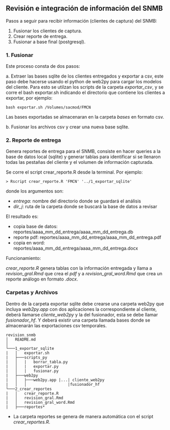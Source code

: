 ## Revisión e integración de información del SNMB

Pasos a seguir para recibir información (clientes de captura) del SNMB:

1. Fusionar los clientes de captura.
2. Crear reporte de entrega.
3. Fusionar a base final (postgresql).

### 1. Fusionar
Este proceso consta de dos pasos: 

a. Extraer las bases sqlite de los clientes entregados y exportar a csv, este paso debe hacerse usando el python de web2py para cargar los modelos del cliente. Para esto se utilzan los scripts de la carpeta *exportar_csv*, y se corre el bash exportar.sh indicando el directorio que contiene los clientes a exportar, por ejemplo:
```
bash exportar.sh /Volumes/sacmod/FMCN
```
Las bases exportadas se almacenaran en la carpeta *bases* en formato csv.

b. Fusionar los archivos csv y crear una nueva base sqlite.

### 2. Reporte de entrega

Genera reportes de entrega para el SNMB, consiste en hacer queries a la base de datos local (sqlite) y generar tablas para identificar si se llenaron todas las pestañas del cliente y el volumen de información capturada.

Se corre el script crear_reporte.R desde la terminal. Por ejemplo:
```
> Rscript crear_reporte.R 'FMCN' '../1_exportar_sqlite'
```
donde los argumentos son:
* _entrega_: nombre del directorio donde se guardará el análisis
* _dir\_j_: ruta de la carpeta donde se buscará la base de datos a revisar

El resultado es:
* copia base de datos: reportes/aaaa_mm_dd_entrega/aaaa_mm_dd_entrega.db
* reporte pdf: reportes/aaaa_mm_dd_entrega/aaaa_mm_dd_entrega.pdf
* copia en word: reportes/aaaa_mm_dd_entrega/aaaa_mm_dd_entrega.docx

Funcionamiento:

*crear_reporte.R* genera tablas con la información entregada y llama a *revision_gral.Rmd* que crea el _pdf_ y a *revision_gral_word.Rmd* que crea un reporte análogo en formato _.docx_.

### Carpetas y Archivos
Dentro de la carpeta exportar sqlite debe crearse una carpeta web2py que incluya _web2py.app_ con dos aplicaciones la correspondiente al cliente, deberá llamarse _cliente\_web2py_ y la del fusionador, esta se debe llamar _fusionador\_hf_. Y deberá existir una carpeta llamada bases donde se almacenarán las exportaciones csv temporales.

```
revision_snmb
│   README.md
│
└───1_exportar_sqlite
|   │   exportar.sh
|   ├───scripts_py
|   │   |   borrar_tabla.py
|   │   |   exportar.py
|   │   |   fusionar.py
|   ├───web2py
|   │   ├───web2py.app |...| cliente_web2py
|   │   │                  |fusionador_hf
└───2_crear_reportes
|   │   crear_reporte.R
|   │   revision_gral.Rmd
|   │   revision_gral_word.Rmd
|   ├───reportes*
```
* La carpeta reportes se genera de manera automática con el script *crear_reportes.R*.
